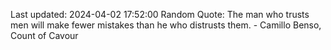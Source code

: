 Last updated: 2024-04-02 17:52:00
Random Quote: The man who trusts men will make fewer mistakes than he who distrusts them. - Camillo Benso, Count of Cavour